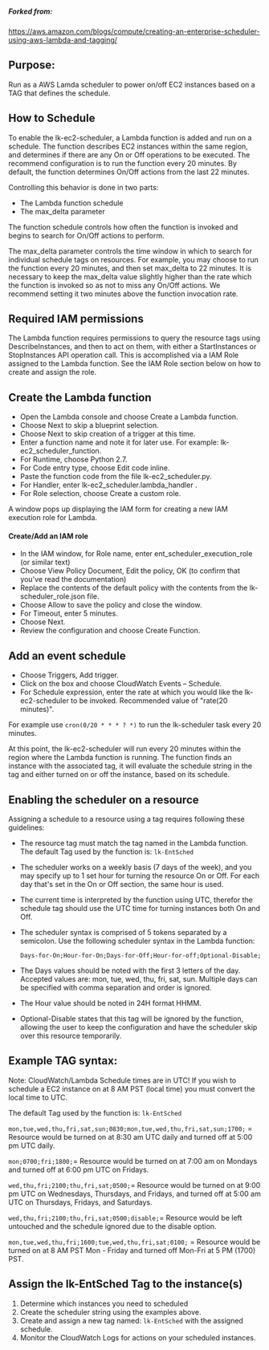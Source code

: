 ##### Forked from:
https://aws.amazon.com/blogs/compute/creating-an-enterprise-scheduler-using-aws-lambda-and-tagging/

## Purpose:
Run as a AWS Lamda scheduler to power on/off EC2 instances based on a TAG that defines the schedule. 

## How to Schedule

 To enable the lk-ec2-scheduler, a Lambda function is added and run on a schedule. The function describes EC2 
 instances within the same region, and determines if there are any On or Off operations to be executed. 
 The recommend configuration is to run the function every 20 minutes. By default, the function determines On/Off actions 
 from the last 22 minutes.
 
 Controlling this behavior is done in two parts:

* The Lambda function schedule
* The max_delta parameter

The function schedule controls how often the function is invoked and begins to search for On/Off actions to perform. 

The max_delta parameter controls the time window in which to search for individual schedule tags on resources. For 
example, you may choose to run the function every 20 minutes, and then set max_delta to 22 minutes. It is necessary to 
keep the max_delta value slightly higher than the rate which the function is invoked so as not to miss any On/Off 
actions. We recommend setting it two minutes above the function invocation rate.

## Required IAM permissions

The Lambda function requires permissions to query the resource tags using DescribeInstances, and then to act on them, 
with either a StartInstances or StopInstances API operation call.  This is accomplished via a IAM Role assigned to the
Lambda function. See the IAM Role section below on how to create and assign the role. 


## Create the Lambda function

* Open the Lambda console and choose Create a Lambda function.
* Choose Next to skip a blueprint selection.
* Choose Next to skip creation of a trigger at this time.
* Enter a function name and note it for later use. For example: lk-ec2_scheduler_function.
* For Runtime, choose Python 2.7.
* For Code entry type, choose Edit code inline.
* Paste the function code from the file lk-ec2_scheduler.py.
* For Handler, enter lk-ec2_scheduler.lambda_handler .
* For Role selection, choose Create a custom role.

A window pops up displaying the IAM form for creating a new IAM execution role for Lambda.

#### Create/Add an IAM role
* In the IAM window, for Role name, enter ent_scheduler_execution_role (or similar text)
* Choose View Policy Document, Edit the policy, OK (to confirm that you've read the documentation)
* Replace the contents of the default policy with the contents from the lk-scheduler_role.json file. 
* Choose Allow to save the policy and close the window.
* For Timeout, enter 5 minutes.
* Choose Next.
* Review the configuration and choose Create Function.  

## Add an event schedule

* Choose Triggers, Add trigger.
* Click on the box and choose CloudWatch Events – Schedule.
* For Schedule expression, enter the rate at which you would like the lk-ec2-scheduler to be invoked. Recommended value of "rate(20 minutes)".

For example use `cron(0/20 * * * ? *)` to run the lk-scheduler task every 20 minutes. 

At this point, the lk-ec2-scheduler will run every 20 minutes within the region where the Lambda function is running.  The function finds an instance with the associated tag, it will evaluate the schedule string in the tag and either turned on or off the instance, based on its schedule.

## Enabling the scheduler on a resource
Assigning a schedule to a resource using a tag requires following these guidelines:

* The resource tag must match the tag named in the Lambda function. The default Tag used by the function is: `lk-EntSched`
* The scheduler works on a weekly basis (7 days of the week), and you may specify up to 1 set hour for turning the resource On or Off. For each day that's set in the On or Off section, the same hour is used.
* The current time is interpreted by the function using UTC, therefor the schedule tag should use the UTC time for turning instances both On and Off.
* The scheduler syntax is comprised of 5 tokens separated by a semicolon. Use the following scheduler syntax in the Lambda function:

  `Days-for-On;Hour-for-On;Days-for-Off;Hour-for-off;Optional-Disable;`
  
* The Days values should be noted with the first 3 letters of the day. Accepted values are: mon, tue, wed, thu, fri, sat, sun. Multiple days can be specified with comma separation and order is ignored.
* The Hour value should be noted in 24H format HHMM.
* Optional-Disable states that this tag will be ignored by the function, allowing the user to keep the configuration and have the scheduler skip over this resource temporarily. 

## Example TAG syntax: 

Note: CloudWatch/Lambda Schedule times are in UTC! If you wish to schedule a EC2 instance on at 8 AM PST (local time) you must convert the local time to UTC. 

The default Tag used by the function is: `lk-EntSched`

`mon,tue,wed,thu,fri,sat,sun;0830;mon,tue,wed,thu,fri,sat,sun;1700;` = Resource would be turned on at 8:30 am UTC daily and turned off at 5:00 pm UTC daily.

`mon;0700;fri;1800;`= Resource would be turned on at 7:00 am on Mondays and turned off at 6:00 pm UTC on Fridays.

`wed,thu,fri;2100;thu,fri,sat;0500;`= Resource would be turned on at 9:00 pm UTC on Wednesdays, Thursdays, and Fridays, and turned off at 5:00 am UTC on Thursdays, Fridays, and Saturdays.

`wed,thu,fri;2100;thu,fri,sat;0500;disable;`= Resource would be left untouched and the schedule ignored due to the disable option.

`mon,tue,wed,thu,fri;1600;tue,wed,thu,fri,sat;0100;` = Resource would be turned on at 8 AM PST Mon - Friday and turned off 
Mon-Fri at 5 PM (1700) PST. 


## Assign the lk-EntSched Tag to the instance(s)

1. Determine which instances you need to scheduled
2. Create the scheduler string using the examples above.  
3. Create and assign a new tag named: `lk-EntSched` with the assigned schedule.
4. Monitor the CloudWatch Logs for actions on your scheduled instances.  
